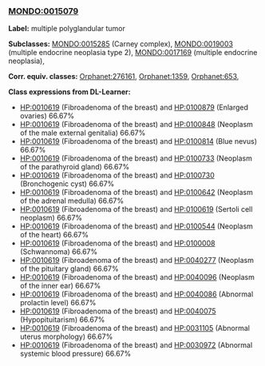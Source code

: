 
### [MONDO:0015079](http://purl.obolibrary.org/obo/MONDO_0015079)
**Label:** multiple polyglandular tumor

**Subclasses:** [MONDO:0015285](http://purl.obolibrary.org/obo/MONDO_0015285) (Carney complex), [MONDO:0019003](http://purl.obolibrary.org/obo/MONDO_0019003) (multiple endocrine neoplasia type 2), [MONDO:0017169](http://purl.obolibrary.org/obo/MONDO_0017169) (multiple endocrine neoplasia), 

**Corr. equiv. classes:** [Orphanet:276161](http://www.orpha.net/ORDO/Orphanet_276161), [Orphanet:1359](http://www.orpha.net/ORDO/Orphanet_1359), [Orphanet:653](http://www.orpha.net/ORDO/Orphanet_653), 

**Class expressions from DL-Learner:**

- [HP:0010619](http://purl.obolibrary.org/obo/HP_0010619) (Fibroadenoma of the breast) and [HP:0100879](http://purl.obolibrary.org/obo/HP_0100879) (Enlarged ovaries) 66.67%
- [HP:0010619](http://purl.obolibrary.org/obo/HP_0010619) (Fibroadenoma of the breast) and [HP:0100848](http://purl.obolibrary.org/obo/HP_0100848) (Neoplasm of the male external genitalia) 66.67%
- [HP:0010619](http://purl.obolibrary.org/obo/HP_0010619) (Fibroadenoma of the breast) and [HP:0100814](http://purl.obolibrary.org/obo/HP_0100814) (Blue nevus) 66.67%
- [HP:0010619](http://purl.obolibrary.org/obo/HP_0010619) (Fibroadenoma of the breast) and [HP:0100733](http://purl.obolibrary.org/obo/HP_0100733) (Neoplasm of the parathyroid gland) 66.67%
- [HP:0010619](http://purl.obolibrary.org/obo/HP_0010619) (Fibroadenoma of the breast) and [HP:0100730](http://purl.obolibrary.org/obo/HP_0100730) (Bronchogenic cyst) 66.67%
- [HP:0010619](http://purl.obolibrary.org/obo/HP_0010619) (Fibroadenoma of the breast) and [HP:0100642](http://purl.obolibrary.org/obo/HP_0100642) (Neoplasm of the adrenal medulla) 66.67%
- [HP:0010619](http://purl.obolibrary.org/obo/HP_0010619) (Fibroadenoma of the breast) and [HP:0100619](http://purl.obolibrary.org/obo/HP_0100619) (Sertoli cell neoplasm) 66.67%
- [HP:0010619](http://purl.obolibrary.org/obo/HP_0010619) (Fibroadenoma of the breast) and [HP:0100544](http://purl.obolibrary.org/obo/HP_0100544) (Neoplasm of the heart) 66.67%
- [HP:0010619](http://purl.obolibrary.org/obo/HP_0010619) (Fibroadenoma of the breast) and [HP:0100008](http://purl.obolibrary.org/obo/HP_0100008) (Schwannoma) 66.67%
- [HP:0010619](http://purl.obolibrary.org/obo/HP_0010619) (Fibroadenoma of the breast) and [HP:0040277](http://purl.obolibrary.org/obo/HP_0040277) (Neoplasm of the pituitary gland) 66.67%
- [HP:0010619](http://purl.obolibrary.org/obo/HP_0010619) (Fibroadenoma of the breast) and [HP:0040096](http://purl.obolibrary.org/obo/HP_0040096) (Neoplasm of the inner ear) 66.67%
- [HP:0010619](http://purl.obolibrary.org/obo/HP_0010619) (Fibroadenoma of the breast) and [HP:0040086](http://purl.obolibrary.org/obo/HP_0040086) (Abnormal prolactin level) 66.67%
- [HP:0010619](http://purl.obolibrary.org/obo/HP_0010619) (Fibroadenoma of the breast) and [HP:0040075](http://purl.obolibrary.org/obo/HP_0040075) (Hypopituitarism) 66.67%
- [HP:0010619](http://purl.obolibrary.org/obo/HP_0010619) (Fibroadenoma of the breast) and [HP:0031105](http://purl.obolibrary.org/obo/HP_0031105) (Abnormal uterus morphology) 66.67%
- [HP:0010619](http://purl.obolibrary.org/obo/HP_0010619) (Fibroadenoma of the breast) and [HP:0030972](http://purl.obolibrary.org/obo/HP_0030972) (Abnormal systemic blood pressure) 66.67%



